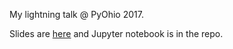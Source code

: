 My lightning talk @ PyOhio 2017.

Slides are [here](https://docs.google.com/presentation/d/1FjfEcF3CwafR4BXU-JPLlI9avflXhTS9r3_OQpWwTl4/edit?usp=sharing) and Jupyter notebook is in the repo. 
